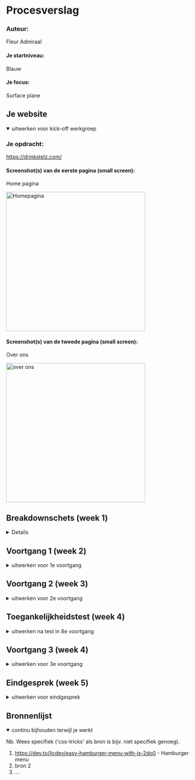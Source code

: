 # Procesverslag
### Auteur:
Fleur Admiraal

#### Je startniveau:
Blauw

#### Je focus:
Surface plane
 
</details>





## Je website

<details open>
<summary>uitwerken voor kick-off werkgroep</summary>

### Je opdracht:
https://drinkstelz.com/

#### Screenshot(s) van de eerste pagina (small screen): 
Home pagina

<img src="./images/stelz_home.jpg" width="375px" alt="Homepagina">

#### Screenshot(s) van de tweede pagina (small screen):
Over ons

<img src="./images/stelz_overons.jpg" width="375px" alt="over ons">
 
</details>





## Breakdownschets (week 1)

<details>

### de hele pagina: 
<img src="images/Breakdown_home.jpg" width="375px" alt="breakdown van de hele pagina">

### dynamisch deel (bijv menu): 
<img src="images/Breakdown_overons.jpg" width="375px" alt="breakdown van een dynamisch deel">
</details>



## Voortgang 1 (week 2)

<details>
<summary>uitwerken voor 1e voortgang</summary>

### Stand van zaken
Ik vond het moeilijk waar ik moest beginnen. Ik Begon te kijken naar de breakdownschetsen dit heeft mij erg geholpen. Hierna ben ik begonnen aan de HTML. Hierdoor wist ik waar ik moest beginnen. Ik kreeg een duidelijk beeld wat er precies in mijn HTML moest komen te staan wat ik erg fijn vond. 


### Feedback
- Ga zo door met de HTML
- Probeer volgende week alle HTML erin te hebben.
- Probeer alle links alsnog in te vullen met bijvoorbeeld een # of gwn de Index.html zodat er wel door screenreaders doorheen gegaan kan worden.
- Gebruik * als wildcart selector zodat je alles in een keer selectoren en zo de padding en margin standaard op 0 kan zetten. 
</details>

## Voortgang 2 (week 3)

<details>
<summary>uitwerken voor 2e voortgang</summary>

### Stand van zaken
Was lekker op weg. Met sommige dingen had ik veel moeite met bijvoorbeeld de header fixed te krijgen. Dit kwam omdat het bovenste gedeelte niet fixed moest zijn. Ook de font downloaden had ik veel moeite mee uiteindelijk is het me gelukt ik miste een ' waardoor hij het niet deed. 

### Feedback


- Doe de gehele header fixed. 
- Je hebt nu a'tjes in buttons dit is niet te bedoeling stijl de a als een button. 
- Je hebt ergens een li maar hier zit geen ul omheen pas dit aan. 

</details>





## Toegankelijkheidstest (week 4)

<details>
<summary>uitwerken na test in 8e voortgang</summary>

### Bevindingen Zicht
#### Central field loss
Het is te lezen. De 14px teksten zijn moeilijk te lezen. 


#### Blur/Glare Cataract 
De headings zijn makkelijk te lezen. De prijzen onder de Stëlz producten zijn niet te lezen. De broodteksten zijn ook moeilijk te lezen. 

#### Low Contrast
Het contrast is overal goed. Alle teksten zijn duidelijk en goed te lezen. De buttons zijn ook goed te zien en te lezen. 


####  Peripheral Field Loss
Het kost veel energie omdat je veel je hoofd moet bewegen. Wel alles is leesbaar. 


### Bevindingen Motoriek
Waarneer er bijvoorbeeld iets is met de motoriek bijvoorbeeld spamse is de website nog goed te bereiken doordat de knoppen niet te dicht bij elkaar staan wordt er niet snel mis geklikt. 

#### Titel nog een bevinding Gebroken hand/ Elastiekje om hand
De website is goed te bedienen. 

</details>





## Voortgang 3 (week 4)

<details>
<summary>uitwerken voor 3e voortgang</summary>

### Stand van zaken
Vond het nog steeds lastig en liep af en toe vast. Ik liep bijvoorbeeld vast met de slideshow. Hulp gevraagd en hierna lukte het me gemakkelijk om de slideshow erin te zetten. 


### Feedback 


- haal je website door de w3validator zodat je snel ziet of je nog ergens foutmeldingen heb. 
- Je hebt erg veel classes verander deze
- Gebruik meer opmerkingen

</details>





## Eindgesprek (week 5)

<details>
<summary>uitwerken voor eindgesprek</summary>

### Stand van zaken
hier dit ging goed & dit was lastig (neem ook screenshots op van delen van je website en code)

### Screenshot(s)

hier screenshot(s) van je eindresultaat

</details>





## Bronnenlijst

<details open>
<summary>continu bijhouden terwijl je werkt</summary>

Nb. Wees specifiek ('css-tricks' als bron is bijv. niet specifiek genoeg).

1. https://dev.to/ljcdev/easy-hamburger-menu-with-js-2do0 - Hamburger menu 
2. bron 2
3. ...

</details>